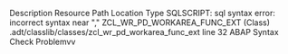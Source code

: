 Description	Resource	Path	Location	Type
SQLSCRIPT: sql syntax error: incorrect syntax near ","	ZCL_WR_PD_WORKAREA_FUNC_EXT (Class)	.adt/classlib/classes/zcl_wr_pd_workarea_func_ext	line 32	ABAP Syntax Check Problemvv

